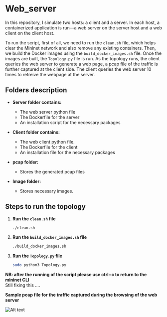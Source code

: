 # Web_server

In this repository, I simulate two hosts: a client and a server. In each host, a containerized application is run—a web server on the server host and a web client on the client host. 

To run the script, first of all, we need to run the `clean.sh` file, which helps clear the Mininet network and also remove any existing containers. Then, we build the Docker images using the `build_docker_images.sh` file. Once the images are built, the `Topology.py` file is run. As the topology runs, the client queries the web server to generate a web page, a pcap file of the traffic is further captured at the client side. The client queries the web server 10 times to retreive the webpage at the server.

## Folders description

- **Server folder contains:**
  - The web server python file
  - The Dockerfile for the server
  - An installation script for the necessary packages

- **Client folder contains:**
  - The web client python file.
  - The Dockerfile for the client
  - An installation file for the necessary packages

- **pcap folder:**
  - Stores the generated pcap files

- **Image folder:**
  - Stores necessary images.


## Steps to run the topology

1. **Run the `clean.sh` file**
   ```bash
   ./clean.sh

2. **Run the `build_docker_images.sh` file**
   ```bash
   ./build_docker_images.sh

3. **Run the `Topology.py` file**
   ```bash
   sudo python3 Topology.py

**NB: after the running of the script please use ctrl+c to return to the mininet CLI** <br>
Still fixing  this ....

**Sample pcap file for the traffic captured during the browsing of the web server**

![Alt text](https://github.com/johnsengendo/Web_sever/blob/main/Images/Screenshot%202024-07-01%20143046.png)


